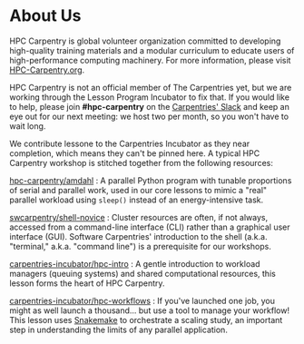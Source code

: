 # About Us

HPC Carpentry is global volunteer organization committed to
developing high-quality training materials and a modular
curriculum to educate users of high-performance computing
machinery. For more information, please visit
[HPC-Carpentry.org][hpc-home].

HPC Carpentry is not an official member of The Carpentries
yet, but we are working through the Lesson Program
Incubator to fix that. If you would like to help, please
join __#hpc-carpentry__ on the [Carpentries' Slack][slack]
and keep an eye out for our next meeting: we host two per
month, so you won't have to wait long.

We contribute lessone to the Carpentries Incubator as they
near completion, which means they can't be pinned here.  A
typical HPC Carpentry workshop is stitched together from
the following resources:

[hpc-carpentry/amdahl][hpc-amdahl]
: A parallel Python program with tunable proportions of
  serial and parallel work, used in our core lessons to
  mimic a "real" parallel workload using `sleep()` instead
  of an energy-intensive task.

[swcarpentry/shell-novice][swc-shell]
: Cluster resources are often, if not always, accessed from
  a command-line interface (CLI) rather than a graphical
  user interface (GUI). Software Carpentries' introduction
  to the shell (a.k.a. "terminal," a.k.a. "command line")
  is a prerequisite for our workshops.

[carpentries-incubator/hpc-intro][hpc-intro]
: A gentle introduction to workload managers (queuing
  systems) and shared computational resources, this lesson
  forms the heart of HPC Carpentry.

[carpentries-incubator/hpc-workflows][hpc-workflows]
: If you've launched one job, you might as well launch a
  thousand... but use a tool to manage your workflow!  This
  lesson uses [Snakemake][snakemake] to orchestrate a
  scaling study, an important step in understanding the
  limits of any parallel application.

<!-- links -->
[hpc-amdahl]: https://github.com/hpc-carpentry/amdahl
[hpc-home]: https://www.hpc-carpentry.org
[hpc-intro]: https://github.com/carpentries-incubator/hpc-intro
[hpc-workflows]: https://github.com/carpentries-incubator/hpc-workflows
[snakemake]: https://snakemake.readthedocs.io
[slack]: https://slack-invite.carpentries.org
[swc-shell]: https://github.com/swcarpentry/shell-novice
